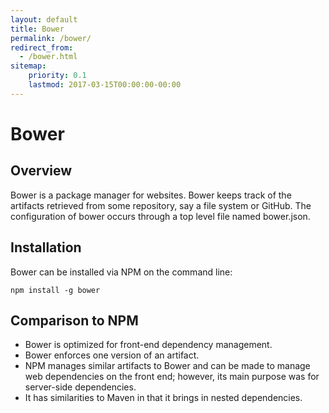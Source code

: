 ```yaml
---
layout: default
title: Bower
permalink: /bower/
redirect_from:
  - /bower.html
sitemap:
    priority: 0.1
    lastmod: 2017-03-15T00:00:00-00:00
---
```

# Bower

## Overview

Bower is a package manager for websites. Bower keeps track of the artifacts retrieved from some repository, say a file system or GitHub. The configuration of bower occurs through a top level file named bower.json. 

## Installation

Bower can be installed via NPM on the command line:

	npm install -g bower

## Comparison to NPM

* Bower is optimized for front-end dependency management. 
* Bower enforces one version of an artifact. 
* NPM manages similar artifacts to Bower and can be made to manage web dependencies on the front end; however, its main purpose was for server-side dependencies. 
* It has similarities to Maven in that it brings in nested dependencies. 